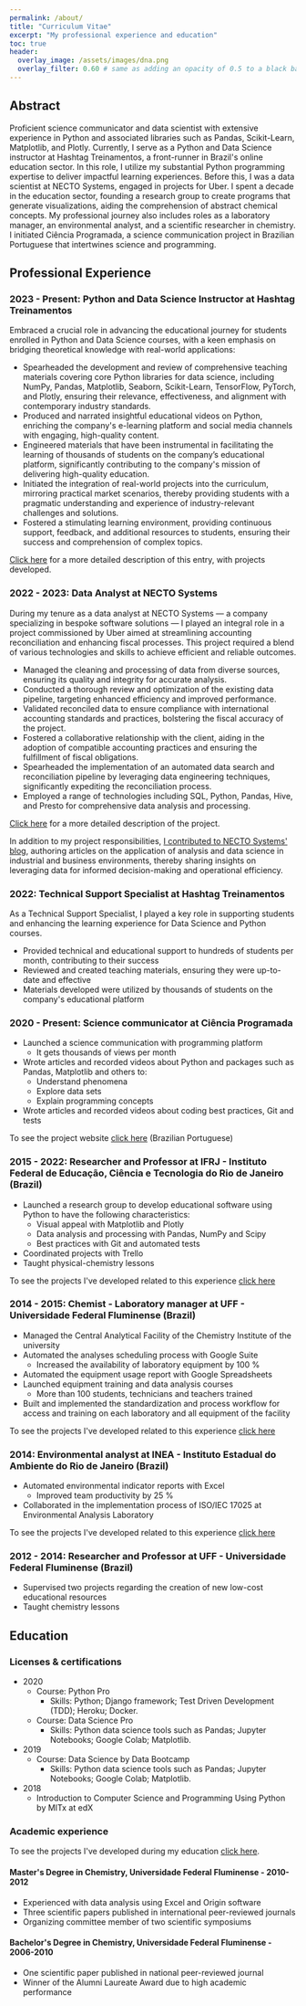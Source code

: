 ```yaml
---
permalink: /about/
title: "Curriculum Vitae"
excerpt: "My professional experience and education"
toc: true
header:
  overlay_image: /assets/images/dna.png
  overlay_filter: 0.60 # same as adding an opacity of 0.5 to a black background
---
```


## Abstract 

Proficient science communicator and data scientist with extensive experience in Python
and associated libraries such as Pandas, Scikit-Learn, Matplotlib, and Plotly.
Currently, I serve as a Python and Data Science instructor at Hashtag Treinamentos, a
front-runner in Brazil's online education sector. In this role, I utilize my substantial
Python programming expertise to deliver impactful learning experiences. Before this, I
was a data scientist at NECTO Systems, engaged in projects for Uber. I spent a decade in
the education sector, founding a research group to create programs that generate
visualizations, aiding the comprehension of abstract chemical concepts. My professional
journey also includes roles as a laboratory manager, an environmental analyst, and a
scientific researcher in chemistry. I initiated Ciência Programada, a science
communication project in Brazilian Portuguese that intertwines science and programming.

## Professional Experience


### 2023 - Present: Python and Data Science Instructor at Hashtag Treinamentos

Embraced a crucial role in advancing the educational journey for students enrolled in
Python and Data Science courses, with a keen emphasis on bridging theoretical knowledge
with real-world applications:

- Spearheaded the development and review of comprehensive teaching materials covering
core Python libraries for data science, including NumPy, Pandas, Matplotlib, Seaborn,
Scikit-Learn, TensorFlow, PyTorch, and Plotly, ensuring their relevance, effectiveness,
and alignment with contemporary industry standards.
- Produced and narrated insightful educational videos on Python, enriching the company's
e-learning platform and social media channels with engaging, high-quality content.
- Engineered materials that have been instrumental in facilitating the learning of
thousands of students on the company’s educational platform, significantly contributing
to the company's mission of delivering high-quality education.
- Initiated the integration of real-world projects into the curriculum, mirroring
practical market scenarios, thereby providing students with a pragmatic understanding
and experience of industry-relevant challenges and solutions.
- Fostered a stimulating learning environment, providing continuous support, feedback,
and additional resources to students, ensuring their success and comprehension of
complex topics.

[Click here](/portfolio/2023-hashtag_treinamentos) for a more detailed description of
this entry, with projects developed.

### 2022 - 2023: Data Analyst at NECTO Systems

During my tenure as a data analyst at NECTO Systems — a company specializing in bespoke
software solutions — I played an integral role in a project commissioned by Uber aimed at
streamlining accounting reconciliation and enhancing fiscal processes. This project
required a blend of various technologies and skills to achieve efficient and reliable
outcomes.

- Managed the cleaning and processing of data from diverse sources, ensuring its quality
and integrity for accurate analysis.
- Conducted a thorough review and optimization of the existing data pipeline, targeting
enhanced efficiency and improved performance.
- Validated reconciled data to ensure compliance with international accounting standards
and practices, bolstering the fiscal accuracy of the project.
- Fostered a collaborative relationship with the client, aiding in the adoption of
compatible accounting practices and ensuring the fulfillment of fiscal obligations.
- Spearheaded the implementation of an automated data search and reconciliation pipeline
by leveraging data engineering techniques, significantly expediting the reconciliation
process.
- Employed a range of technologies including SQL, Python, Pandas, Hive, and Presto for
comprehensive data analysis and processing.

[Click here](/portfolio/2023-accounting_reconcilliation_uber) for a more detailed
description of the project.

In addition to my project responsibilities, [I contributed to NECTO Systems'
blog](/portfolio/2023-content-writer), authoring articles on the application of
analysis and data science in industrial and business environments, thereby sharing
insights on leveraging data for informed decision-making and operational efficiency.

### 2022: Technical Support Specialist at Hashtag Treinamentos

As a Technical Support Specialist, I played a key role in supporting students and
enhancing the learning experience for Data Science and Python courses.

- Provided technical and educational support to hundreds of students per month,
contributing to their success
- Reviewed and created teaching materials, ensuring they were up-to-date and effective
- Materials developed were utilized by thousands of students on the company's
educational platform

<!-- [Click here](/portfolio/2022-hashtag_treinamentos) for a more detailed description of
the project. -->

### 2020 - Present: Science communicator at Ciência Programada

- Launched a science communication with programming platform
  - It gets thousands of views per month
- Wrote articles and recorded videos about Python and packages such as Pandas,
Matplotlib and others to:
    - Understand phenomena
    - Explore data sets
    - Explain programming concepts
- Wrote articles and recorded videos about coding best practices, Git and tests

To see the project website [click
here](https://cienciaprogramada.com.br/) (Brazilian Portuguese)

### 2015 - 2022: Researcher and Professor at IFRJ - Instituto Federal de Educação, Ciência e Tecnologia do Rio de Janeiro (Brazil)

- Launched a research group to develop educational software using Python to have
the following characteristics:
    - Visual appeal with Matplotlib and Plotly
    - Data analysis and processing with Pandas, NumPy and Scipy
    - Best practices with Git and automated tests
- Coordinated projects with Trello
- Taught physical-chemistry lessons

To see the projects I've developed related to this experience [click
here](/portfolio/2015-professor_ifrj)

### 2014 - 2015: Chemist - Laboratory manager at UFF - Universidade Federal Fluminense  (Brazil)

- Managed the Central Analytical Facility of the Chemistry Institute of the
university
- Automated the analyses scheduling process with Google Suite
    - Increased the availability of laboratory equipment by 100 %
- Automated the equipment usage report with Google Spreadsheets 
- Launched equipment training and data analysis courses
    - More than 100 students, technicians and teachers trained
- Built and implemented the standardization and process workflow for access and
training on each laboratory and all equipment of the facility

To see the projects I've developed related to this experience [click
here](/portfolio/2014-2015-quimico_uff)

### 2014: Environmental analyst at INEA - Instituto Estadual do Ambiente do Rio de Janeiro  (Brazil)

- Automated environmental indicator reports with Excel
    - Improved team productivity by 25 %
- Collaborated in the implementation process of ISO/IEC 17025 at Environmental
Analysis Laboratory

To see the projects I've developed related to this experience [click
here](/portfolio/2014-2014-inea)

### 2012 - 2014: Researcher and Professor at UFF - Universidade Federal Fluminense  (Brazil)

- Supervised two projects regarding the creation of new low-cost educational
resources 
- Taught chemistry lessons

## Education

### Licenses & certifications

- 2020
  - Course: Python Pro
    - Skills: Python; Django framework; Test Driven Development (TDD); 
    Heroku; Docker.
  - Course: Data Science Pro
    - Skills: Python data science tools such as Pandas; Jupyter Notebooks;
    Google Colab; Matplotlib.
- 2019
  - Course: Data Science by Data Bootcamp
    - Skills: Python data science tools such as Pandas; Jupyter Notebooks;
    Google Colab; Matplotlib.
- 2018
  - Introduction to Computer Science and Programming Using Python by MITx at edX

### Academic experience

To see the projects I've developed during my education [click
here](/portfolio/2008-2013-pesquisa).

#### Master's Degree in Chemistry, Universidade Federal Fluminense - 2010-2012

- Experienced with data analysis using Excel and Origin software
- Three scientific papers published in international peer-reviewed journals
- Organizing committee member of two scientific symposiums 

#### Bachelor's Degree in Chemistry, Universidade Federal Fluminense - 2006-2010

- One scientific paper published in national peer-reviewed journal
- Winner of the Alumni Laureate Award due to high academic performance 

